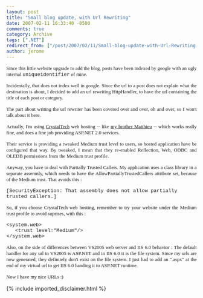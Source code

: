 ```yaml
---
layout: post
title: "Small blog update, with Url Rewriting"
date: 2007-02-11 16:33:40 -0500
comments: true
category: Archive
tags: [".NET"]
redirect_from: ["/post/2007/02/11/Small-blog-update-with-Url-Rewriting.aspx", "/post/2007/02/11/small-blog-update-with-url-rewriting.aspx"]
author: jerome
---
```

<!-- more -->
<P align=justify><FONT face=Verdana size=2>Since this little website upgrade to add the blog, posts have been indexed by google with an ugly internal <FONT face="Courier New">uniqueidentifier</FONT> of mine. </FONT></P>
<P align=justify><FONT face=Verdana size=2>Incidentally, that does not index well in google. Since the url to a post does not explain what the destination is about, I decided to add an url rewriting HttpHandler, to have the url containing the title of each post or category.</FONT></P>
<P align=justify><FONT face=Verdana size=2>The part about writing the url rewriter has been covered over and over, oh and over, so I won't talk about it here.</FONT></P>
<P align=justify><FONT face=Verdana size=2>Actually, I'm using <A href="http://crystaltech.com/">CrystalTech</A> web hosting --&nbsp;like <A href="http://www.white-clouds.org/">my brother Matthieu</A>&nbsp;-- which works really fine, and does a fine job providing ASP.NET 2.0 services. </FONT></P>
<P align=justify><FONT face=Verdana size=2>Their service is providing a tweaked Medium trust level to users, so hosted application have be configured that way. By tweaked, I mean that they re-enabled Reflection, Web, ODBC and OLEDB permissions from the Medium trust profile.</FONT></P>
<P align=justify><FONT face=Verdana size=2>Anyway, you have to deal with Partially Trusted Callers. My application uses a class library in a separate assemnly, which needs to have the AllowPartiallyTrustedCallers attribute set, because of the Medium trust. That avoids this :</FONT></P>
<P align=left><FONT face="Courier New" size=2>[SecurityException: That assembly does not allow partially trusted callers.]</FONT></P>
<P align=justify><FONT face=Verdana size=2>So, if you choose CrystalTech web hosting, remember to try your website under the Medium trust profile to avoid suprises, with this :</FONT></P>
<P align=left><FONT face="Courier New" size=2>&lt;system.web&gt;<BR>&nbsp;&nbsp; &lt;trust level="Medium"/&gt;<BR>&lt;/system.web&gt;</FONT></P>
<P align=justify><FONT face=Verdana size=2>Also, on the side of differences between VS2005 web server and IIS 6.0 behavior :&nbsp;The default handler for any url in VS2005 is ASP.NET and in IIS 6.0 it is the file system. Since my urls are now generated, they definitely don't exist on the file system. I just had to add an ".aspx" at the end of my virtual url to get IIS 6.0 handing it to ASP.NET runtime.</FONT></P>
<P align=justify><FONT face=Verdana size=2>Now I have my nice URLs :)</P></FONT>
{% include imported_disclaimer.html %}
